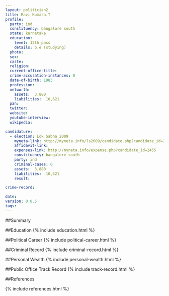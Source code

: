 ```yaml
---
layout: politician2
title: Ravi Kumara.T
profile: 
  party: ind
  constituency: bangalore south
  state: karnataka
  education: 
    level: 12th pass
    details: b.e (studying)
  photo: 
  sex: 
  caste: 
  religion: 
  current-office-title: 
  crime-accusation-instances: 0
  date-of-birth: 1983
  profession: 
  networth: 
    assets:  3,880
    liabilities:  10,621
  pan: 
  twitter: 
  website: 
  youtube-interview: 
  wikipedia: 

candidature: 
  - election: Lok Sabha 2009
    myneta-link: http://myneta.info/ls2009/candidate.php?candidate_id=2455
    affidavit-link: 
    expenses-link: http://myneta.info/expense.php?candidate_id=2455
    constituency: bangalore south 
    party: ind
    criminal-cases: 0
    assets:  3,880
    liabilities:  10,621
    result:  

crime-record: 

date: 
version: 0.0.5
tags: 
---
```

##Summary


##Education
{% include education.html %}


##Political Career
{% include political-career.html %}


##Criminal Record
{% include criminal-record.html %}


##Personal Wealth
{% include personal-wealth.html %}


##Public Office Track Record
{% include track-record.html %}


##References


{% include references.html %}